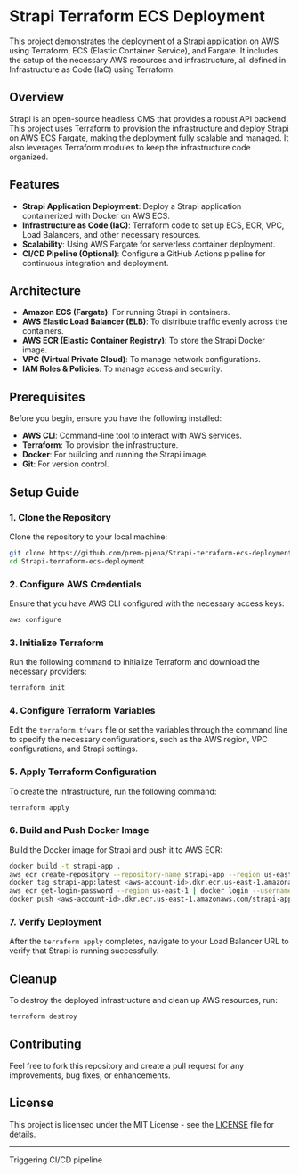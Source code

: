 
# Strapi Terraform ECS Deployment

This project demonstrates the deployment of a Strapi application on AWS using Terraform, ECS (Elastic Container Service), and Fargate. It includes the setup of the necessary AWS resources and infrastructure, all defined in Infrastructure as Code (IaC) using Terraform.

## Overview

Strapi is an open-source headless CMS that provides a robust API backend. This project uses Terraform to provision the infrastructure and deploy Strapi on AWS ECS Fargate, making the deployment fully scalable and managed. It also leverages Terraform modules to keep the infrastructure code organized.

## Features

- **Strapi Application Deployment**: Deploy a Strapi application containerized with Docker on AWS ECS.
- **Infrastructure as Code (IaC)**: Terraform code to set up ECS, ECR, VPC, Load Balancers, and other necessary resources.
- **Scalability**: Using AWS Fargate for serverless container deployment.
- **CI/CD Pipeline (Optional)**: Configure a GitHub Actions pipeline for continuous integration and deployment.

## Architecture

- **Amazon ECS (Fargate)**: For running Strapi in containers.
- **AWS Elastic Load Balancer (ELB)**: To distribute traffic evenly across the containers.
- **AWS ECR (Elastic Container Registry)**: To store the Strapi Docker image.
- **VPC (Virtual Private Cloud)**: To manage network configurations.
- **IAM Roles & Policies**: To manage access and security.

## Prerequisites

Before you begin, ensure you have the following installed:

- **AWS CLI**: Command-line tool to interact with AWS services.
- **Terraform**: To provision the infrastructure.
- **Docker**: For building and running the Strapi image.
- **Git**: For version control.

## Setup Guide

### 1. Clone the Repository

Clone the repository to your local machine:

```bash
git clone https://github.com/prem-pjena/Strapi-terraform-ecs-deployment.git
cd Strapi-terraform-ecs-deployment
```

### 2. Configure AWS Credentials

Ensure that you have AWS CLI configured with the necessary access keys:

```bash
aws configure
```

### 3. Initialize Terraform

Run the following command to initialize Terraform and download the necessary providers:

```bash
terraform init
```

### 4. Configure Terraform Variables

Edit the `terraform.tfvars` file or set the variables through the command line to specify the necessary configurations, such as the AWS region, VPC configurations, and Strapi settings.

### 5. Apply Terraform Configuration

To create the infrastructure, run the following command:

```bash
terraform apply
```

### 6. Build and Push Docker Image

Build the Docker image for Strapi and push it to AWS ECR:

```bash
docker build -t strapi-app .
aws ecr create-repository --repository-name strapi-app --region us-east-1
docker tag strapi-app:latest <aws-account-id>.dkr.ecr.us-east-1.amazonaws.com/strapi-app:latest
aws ecr get-login-password --region us-east-1 | docker login --username AWS --password-stdin <aws-account-id>.dkr.ecr.us-east-1.amazonaws.com
docker push <aws-account-id>.dkr.ecr.us-east-1.amazonaws.com/strapi-app:latest
```

### 7. Verify Deployment

After the `terraform apply` completes, navigate to your Load Balancer URL to verify that Strapi is running successfully.

## Cleanup

To destroy the deployed infrastructure and clean up AWS resources, run:

```bash
terraform destroy
```
## Contributing

Feel free to fork this repository and create a pull request for any improvements, bug fixes, or enhancements.

## License

This project is licensed under the MIT License - see the [LICENSE](LICENSE) file for details.

---
Triggering CI/CD pipeline
